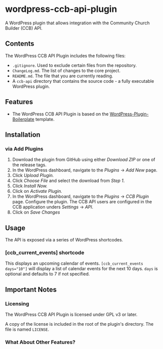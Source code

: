 wordpress-ccb-api-plugin
========================

A WordPress plugin that allows integration with the Community Church Builder (CCB) API.

## Contents

The WordPress CCB API Plugin includes the following files:

* `.gitignore`.  Used to exclude certain files from the repository.
* `ChangeLog.md`.  The list of changes to the core project.
* `README.md`.  The file that you are currently reading.
* A `ccb-api` directory that contains the source code - a fully executable WordPress plugin.

## Features

* The WordPress CCB API Plugin is based on the [WordPress-Plugin-Boilerplate](https://github.com/tommcfarlin/WordPress-Plugin-Boilerplate) template.

## Installation

### via Add Plugins

1.  Download the plugin from GitHub using either *Download ZIP* or one of the release tags.
2.  In the WordPress dashboard, navigate to the *Plugins* -> *Add New* page.
3.  Click *Upload Plugin.*
4.  Click *Choose File* and select the download from *Step 1*.
5.  Click *Install Now.*
6.  Click on *Activate Plugin.*
7.  In the WordPress dashboard, navigate to the *Plugins* -> *CCB Plugin* page.  Configure the plugin.  The CCB API users are configured in the CCB application unders *Settings* -> *API*.
8.  Click on *Save Changes*

## Usage

The API is exposed via a series of WordPress shortcodes.

### [ccb_current_events] shortcode

This displays an upcoming calendar of events.  `[ccb_current_events days="10"]` will display a list of calendar events for the next 10 days.  `days` is optional and defaults to 7 if not specified.

## Important Notes

### Licensing

The WordPress CCB API Plugin is licensed under GPL v3 or later.

A copy of the license is included in the root of the plugin's directory.  The file is named `LICENSE`.

### What About Other Features?
